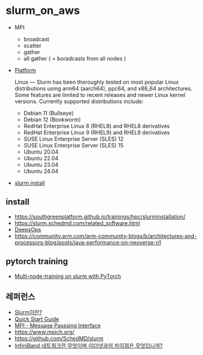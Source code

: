 # slurm_on_aws

* MPI 
  - broadcast
  - scatter
  - gather
  - all gather ( = boradcasts from all nodes ) 

* [Platform](https://slurm.schedmd.com/platforms.html)
  
  Linux — Slurm has been thoroughly tested on most popular Linux distributions using arm64 (aarch64), ppc64, and x86_64 architectures. Some features are limited to recent releases and newer Linux kernel versions. Currently supported distributions include:
  
    * Debian 11 (Bullseye)
    * Debian 12 (Bookworm)
    * RedHat Enterprise Linux 8 (RHEL8) and RHEL8 derivatives
    * RedHat Enterprise Linux 9 (RHEL9) and RHEL9 derivatives
    * SUSE Linux Enterprise Server (SLES) 12
    * SUSE Linux Enterprise Server (SLES) 15
    * Ubuntu 20.04
    * Ubuntu 22.04
    * Ubuntu 23.04
    * Ubuntu 24.04

* [slurm install](https://slurm.schedmd.com/quickstart_admin.html)


## install ##

* https://southgreenplatform.github.io/trainings/hpc/slurminstallation/
* https://slurm.schedmd.com/related_software.html
* [DeepsOps](https://www.itmaya.co.kr/wboard/view.php?wb=tech&idx=23)
* https://community.arm.com/arm-community-blogs/b/architectures-and-processors-blog/posts/java-performance-on-neoverse-n1




## pytorch training ##

* [Multi-node-training on slurm with PyTorch](https://gist.github.com/TengdaHan/1dd10d335c7ca6f13810fff41e809904)


## 레퍼런스 ##

* [Slurm이란?](https://haawron.tistory.com/33)
* [Quick Start Guide](https://slurm.schedmd.com/quickstart.html)
* [MPI - Message Passsing Interface](https://operatingsystems.tistory.com/entry/High-Performance-Computing-MPI)
* https://www.mpich.org/
* https://github.com/SchedMD/slurm
* [InfiniBand 네트워크란 무엇이며 이더넷과의 차이점은 무엇입니까?](https://www.fibermall.com/ko/blog/what-is-infiniband-network-and-difference-with-ethernet.htm?srsltid=AfmBOooeeBTgNuYVguzE3U578_nWNXGrwKIhCiw7z9X8-2-2h3aZVXra)
